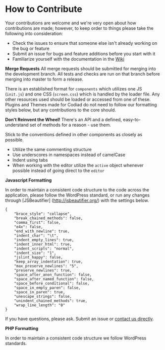# How to Contribute

Your contributions are welcome and we're very open about how contributions are made; however, to keep order to things please take the following into consideration:

* Check the issues to ensure that someone else isn't already working on the bug or feature
* Submit an issue for bugs and feature additions before you start with it
* Familiarize yourself with the documentation in the [Wiki](https://gitlab.com/xevidos/codiad/wikis/home)

**Merge Requests** All merge requests should be submitted for merging into the development branch.  All tests and checks are run on that branch before merging into master to form a release.

There is an established format for `components` which utilizes one JS (`init.js`) and one CSS (`screen.css`) which is handled by the loader file. Any other resources used should be loaded or accessed from one of these.  Plugins and Themes made for Codiad do not need to follow our formatting styles below, but any contributions to the core should.

**Don't Reinvent the Wheel!** There's an API and a defined, easy-to-understand set of methods for a reason - use them.

Stick to the conventions defined in other components as closely as possible.

* Utilize the same commenting structure
* Use underscores in namespaces instead of camelCase
* Indent using tabs
* When working with the editor utilize the `active` object whenever possible instead of going direct to the `editor`

**Javascript Formatting**

In order to maintain a consistent code structure to the code across the application, please follow the WordPress standard, or run any changes through [JSBeautifier] (http://jsbeautifier.org/) with the settings below.

	{
		"brace_style": "collapse",
		"break_chained_methods": false,
		"comma_first": false,
		"e4x": false,
		"end_with_newline": true,
		"indent_char": "\t",
		"indent_empty_lines": true,
		"indent_inner_html": true,
		"indent_scripts": "normal",
		"indent_size": "1",
		"jslint_happy": false,
		"keep_array_indentation": true,
		"max_preserve_newlines": "5",
		"preserve_newlines": true,
		"space_after_anon_function": false,
		"space_after_named_function": false,
		"space_before_conditional": false,
		"space_in_empty_paren": false,
		"space_in_paren": true,
		"unescape_strings": false,
		"unindent_chained_methods": true,
		"wrap_line_length": "0"
	}

If you have questions, please ask. Submit an issue or [contact us directly](mailto:support@telaaedifex.com). 

**PHP Formatting**

In order to maintain a consistent code structure we follow WordPress standards.
